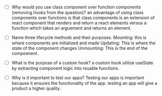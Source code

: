 - [ ] Why would you use class component over function components (removing hooks from the question)?
an advantage of using class components over functions is that class components is an extension of react component that renders and return a react elements versus a function which takes an arguement and returns an element.

- [ ] Name three lifecycle methods and their purposes.
Mounting: this is where components are initialized and made
Updating: This is where the state of the component changes
Unmounting: This is the end of the compoenent.

- [ ] What is the purpose of a custom hook?
a custom hook utilize useState by extracting component logic into reuable functions.

- [ ] Why is it important to test our apps?
Testing our apps is important because it ensures the functionality of the app.
testing an app will give a product a higher quality.